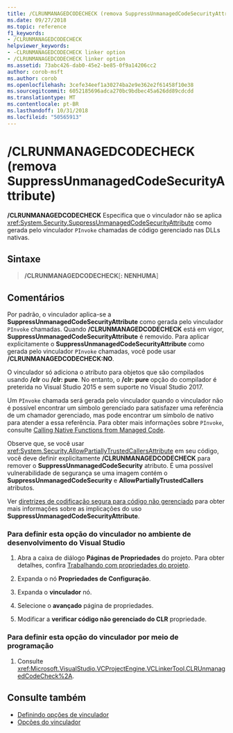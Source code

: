```yaml
---
title: /CLRUNMANAGEDCODECHECK (remova SuppressUnmanagedCodeSecurityAttribute)
ms.date: 09/27/2018
ms.topic: reference
f1_keywords:
- /CLRUNMANAGEDCODECHECK
helpviewer_keywords:
- -CLRUNMANAGEDCODECHECK linker option
- /CLRUNMANAGEDCODECHECK linker option
ms.assetid: 73abc426-dab0-45e2-be85-0f9a14206cc2
author: corob-msft
ms.author: corob
ms.openlocfilehash: 3cefe34eef1a30274ba2e9e362e2f61458f10e38
ms.sourcegitcommit: 6052185696adca270bc9bdbec45a626dd89cdcdd
ms.translationtype: MT
ms.contentlocale: pt-BR
ms.lasthandoff: 10/31/2018
ms.locfileid: "50565913"
---
```

# <a name="clrunmanagedcodecheck-remove-suppressunmanagedcodesecurityattribute"></a>/CLRUNMANAGEDCODECHECK (remova SuppressUnmanagedCodeSecurityAttribute)

**/CLRUNMANAGEDCODECHECK** Especifica que o vinculador não se aplica <xref:System.Security.SuppressUnmanagedCodeSecurityAttribute> como gerada pelo vinculador `PInvoke` chamadas de código gerenciado nas DLLs nativas.

## <a name="syntax"></a>Sintaxe

> **/CLRUNMANAGEDCODECHECK**[**: NENHUMA**]

## <a name="remarks"></a>Comentários

Por padrão, o vinculador aplica-se a **SuppressUnmanagedCodeSecurityAttribute** como gerada pelo vinculador `PInvoke` chamadas. Quando **/CLRUNMANAGEDCODECHECK** está em vigor, **SuppressUnmanagedCodeSecurityAttribute** é removido. Para aplicar explicitamente o **SuppressUnmanagedCodeSecurityAttribute** como gerada pelo vinculador `PInvoke` chamadas, você pode usar **/CLRUNMANAGEDCODECHECK:NO**.

O vinculador só adiciona o atributo para objetos que são compilados usando **/clr** ou **/clr: pure**. No entanto, o **/clr: pure** opção do compilador é preterida no Visual Studio 2015 e sem suporte no Visual Studio 2017.

Um `PInvoke` chamada será gerada pelo vinculador quando o vinculador não é possível encontrar um símbolo gerenciado para satisfazer uma referência de um chamador gerenciado, mas pode encontrar um símbolo de nativo para atender a essa referência. Para obter mais informações sobre `PInvoke`, consulte [Calling Native Functions from Managed Code](../../dotnet/calling-native-functions-from-managed-code.md).

Observe que, se você usar <xref:System.Security.AllowPartiallyTrustedCallersAttribute> em seu código, você deve definir explicitamente **/CLRUNMANAGEDCODECHECK** para remover o **SuppressUnmanagedCodeSecurity** atributo. É uma possível vulnerabilidade de segurança se uma imagem contém o **SuppressUnmanagedCodeSecurity** e **AllowPartiallyTrustedCallers** atributos.

Ver [diretrizes de codificação segura para código não gerenciado](/dotnet/framework/security/secure-coding-guidelines-for-unmanaged-code) para obter mais informações sobre as implicações do uso **SuppressUnmanagedCodeSecurityAttribute**.

### <a name="to-set-this-linker-option-in-the-visual-studio-development-environment"></a>Para definir esta opção do vinculador no ambiente de desenvolvimento do Visual Studio

1. Abra a caixa de diálogo **Páginas de Propriedades** do projeto. Para obter detalhes, confira [Trabalhando com propriedades do projeto](../../ide/working-with-project-properties.md).

1. Expanda o nó **Propriedades de Configuração**.

1. Expanda o **vinculador** nó.

1. Selecione o **avançado** página de propriedades.

1. Modificar a **verificar código não gerenciado do CLR** propriedade.

### <a name="to-set-this-linker-option-programmatically"></a>Para definir esta opção do vinculador por meio de programação

1. Consulte <xref:Microsoft.VisualStudio.VCProjectEngine.VCLinkerTool.CLRUnmanagedCodeCheck%2A>.

## <a name="see-also"></a>Consulte também

- [Definindo opções de vinculador](../../build/reference/setting-linker-options.md)
- [Opções do vinculador](../../build/reference/linker-options.md)
